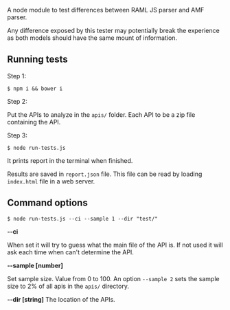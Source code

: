 A node module to test differences between RAML JS parser and AMF parser.

Any difference exposed by this tester may potentially break the experience as
both models should have the same mount of information.

## Running tests

Step 1:

```
$ npm i && bower i
```

Step 2:

Put the APIs to analyze in the `apis/` folder. Each API to be a zip file containing the API.

Step 3:

```
$ node run-tests.js
```

It prints report in the terminal when finished.

Results are saved in `report.json` file. This file can be read by loading  `index.html` file in a web server.


## Command options

```
$ node run-tests.js --ci --sample 1 --dir "test/"
```

**--ci**

When set it will try to guess what the main file of the API is. If not used it
will ask each time when can't determine the API.


**--sample [number]**

Set sample size. Value from 0 to 100. An option `--sample 2` sets the sample size to
2% of all apis in the `apis/` directory.


**--dir [string]**
The location of the APIs.
